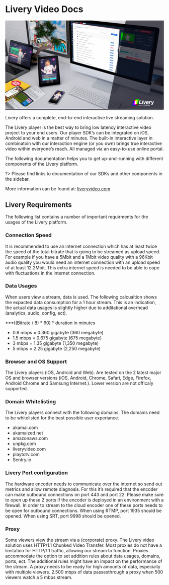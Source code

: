 # Livery Video Docs
![Livery Experience](title_screen.png)

Livery offers a complete, end-to-end interactive live streaming solution.  

The Livery player is the best way to bring low latency interactive video project to your end users. Our player SDK’s can be integrated on iOS, Android and web in a matter of minutes. The built-in interactive layer in combinatoin with our interaction engine (or you own) brings true interactive video within everyone’s reach. All managed via an easy-to-use online portal. 

The following documentation helps you to get up-and-running with different components of the Livery platform. 

?> Please find links to documentation of our SDKs and other components in the sidebar.

More information can be found at: [liveryvideo.com](https://liveryvideo.com).

## Livery Requirements

The following list contains a number of important requirments for the usages of the Livery platform. 

### Connection Speed

It is recommended to use an internet connection which has at least twice the speed of the total bitrate that is going to be streamed as upload speed. For example if you have a 5Mbit and a 1Mbit video quality with a 96Kbit audio quality you would need an internet connection with an upload speed of at least 12.2Mbit. This extra internet speed is needed to be able to cope with fluctuations in the internet connection.

### Data Usages

When users view a stream, data is used. The following calcualtion shows the expacted data consumption for a 1 hour stream. This is an indication, the actual data usages is slightly higher due to additational overhead (analytics, audio, config, ect).

***((Bitrate / 8) * 60) * duration in minutes

- 0.8 mbps = 0.360 gigabyte (360 megabyte)
- 1.5 mbps = 0.675 gigabyte (675 megabyte)
- 3 mbps =  1.35 gigabyte (1,350 megabyte)
- 5 mbps = 2.25 gigabyte (2,250 megabyte)

### Browser and OS Support

The Livery players (iOS, Android and Web). Are tested on the 2 latest major OS and browser versions (iOS, Android, Chrome, Safari, Edge, Firefox, Android Chrome and Samsung Internet.). Lower version are not officaly supported.

### Domain Whitelisting
The Livery players connect with the following domains. The domains need to be whitelisted for the best possible user experiance. 

- akamai.com
- akamaized.net
- amazonaws.com
- unpkg.com
- liveryvideo.com
- playtotv.com
- Sentry.io

### Livery Port configuration

The hardware encoder needs to communicate over the internet so send out metrics and allow remote diagnosis. For this it’s required that the encoder can make outbound connections on port 443 and port 22. Please make sure to open up these 2 ports if the encoder is deployed in an environment with a firewall.
In order to stream to the cloud encoder one of these ports needs to be open for outbound connections. When using RTMP, port 1935 should be opened. When using SRT, port 9998 should be opened.

### Proxy

Some viewers view the stream via a (corporate) proxy. The Livery video solution uses HTTP/1.1 Chunked Video Transfer. Most proxies do not have a limitation for HTTP/1.1 traffic, allowing our stream to function. Proxies accommodate the option to set addition rules about data usages, domains, ports, ect. The additional rules might have an impact on the performance of the stream.
A proxy needs to be ready for high amounts of data, especially with multiple viewers. 2.500 mbps of data passesthrough a proxy when 500 viewers watch a 5 mbps stream. 


